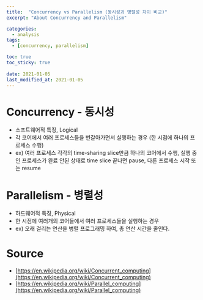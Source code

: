 ```yaml
---
title:  "Concurrency vs Parallelism (동시성과 병렬성 차이 비교)"
excerpt: "About Concurrency and Parallelism"

categories:
  - analysis
tags:
  - [concurrency, parallelism]

toc: true
toc_sticky: true
 
date: 2021-01-05
last_modified_at: 2021-01-05
---
```


# Concurrency - 동시성

- 소프트웨어적 특징, Logical
- 각 코어에서 여러 프로세스들을 번갈아가면서 실행하는 경우 (한 시점에 하나의 프로세스 수행)
- ex) 여러 프로세스 각각의 time-sharing slice만큼 하나의 코어에서 수행, 실행 중인 프로세스가 완료 안된 상태로 time slice 끝나면 pause, 다른 프로세스 시작 또는 resume


# Parallelism - 병렬성

- 하드웨어적 특징, Physical
- 한 시점에 여러개의 코어들에서 여러 프로세스들을 실행하는 경우
- ex) 오래 걸리는 연산을 병렬 프로그래밍 하여, 총 연산 시간을 줄인다.


# Source

- [https://en.wikipedia.org/wiki/Concurrent_computing](https://en.wikipedia.org/wiki/Concurrent_computing)
- [https://en.wikipedia.org/wiki/Parallel_computing](https://en.wikipedia.org/wiki/Parallel_computing)
